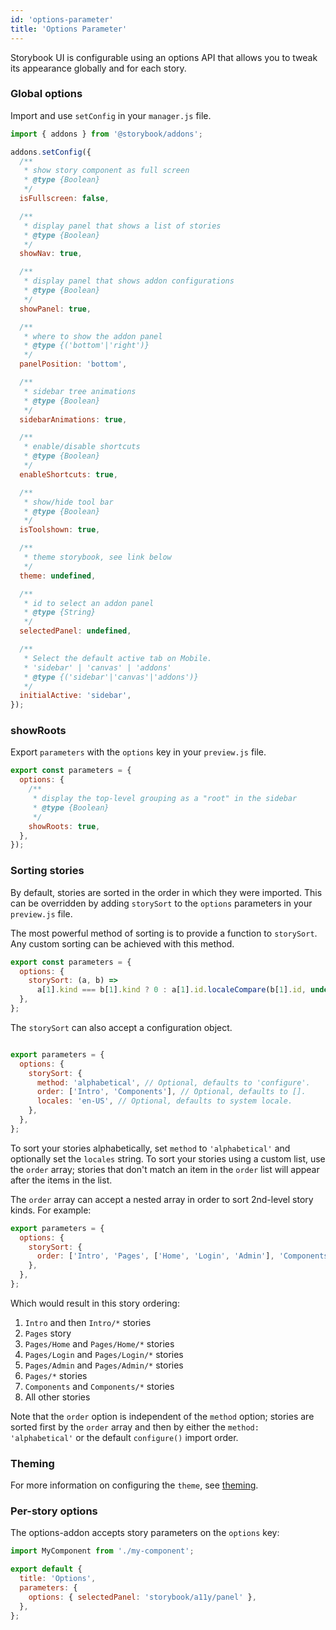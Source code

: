 ```yaml
---
id: 'options-parameter'
title: 'Options Parameter'
---
```


Storybook UI is configurable using an options API that allows you to tweak its appearance globally and for each story.

### Global options

Import and use `setConfig` in your `manager.js` file.

```js
import { addons } from '@storybook/addons';

addons.setConfig({
  /**
   * show story component as full screen
   * @type {Boolean}
   */
  isFullscreen: false,

  /**
   * display panel that shows a list of stories
   * @type {Boolean}
   */
  showNav: true,

  /**
   * display panel that shows addon configurations
   * @type {Boolean}
   */
  showPanel: true,

  /**
   * where to show the addon panel
   * @type {('bottom'|'right')}
   */
  panelPosition: 'bottom',

  /**
   * sidebar tree animations
   * @type {Boolean}
   */
  sidebarAnimations: true,

  /**
   * enable/disable shortcuts
   * @type {Boolean}
   */
  enableShortcuts: true,

  /**
   * show/hide tool bar
   * @type {Boolean}
   */
  isToolshown: true,

  /**
   * theme storybook, see link below
   */
  theme: undefined,

  /**
   * id to select an addon panel
   * @type {String}
   */
  selectedPanel: undefined,

  /**
   * Select the default active tab on Mobile.
   * 'sidebar' | 'canvas' | 'addons'
   * @type {('sidebar'|'canvas'|'addons')}
   */
  initialActive: 'sidebar',
});
```

### showRoots

Export `parameters` with the `options` key in your `preview.js` file.

```js
export const parameters = {
  options: {
    /**
     * display the top-level grouping as a "root" in the sidebar
     * @type {Boolean}
     */
    showRoots: true,
  },
});
```

### Sorting stories

By default, stories are sorted in the order in which they were imported. This can be overridden by adding `storySort` to the `options` parameters in your `preview.js` file.

The most powerful method of sorting is to provide a function to `storySort`. Any custom sorting can be achieved with this method.

```js
export const parameters = {
  options: {
    storySort: (a, b) =>
      a[1].kind === b[1].kind ? 0 : a[1].id.localeCompare(b[1].id, undefined, { numeric: true }),
  },
};
```

The `storySort` can also accept a configuration object.

```js

export parameters = {
  options: {
    storySort: {
      method: 'alphabetical', // Optional, defaults to 'configure'.
      order: ['Intro', 'Components'], // Optional, defaults to [].
      locales: 'en-US', // Optional, defaults to system locale.
    },
  },
};
```

To sort your stories alphabetically, set `method` to `'alphabetical'` and optionally set the `locales` string. To sort your stories using a custom list, use the `order` array; stories that don't match an item in the `order` list will appear after the items in the list.

The `order` array can accept a nested array in order to sort 2nd-level story kinds. For example:

```js
export parameters = {
  options: {
    storySort: {
      order: ['Intro', 'Pages', ['Home', 'Login', 'Admin'], 'Components'],
    },
  },
};
```

Which would result in this story ordering:

1. `Intro` and then `Intro/*` stories
2. `Pages` story
3. `Pages/Home` and `Pages/Home/*` stories
4. `Pages/Login` and `Pages/Login/*` stories
5. `Pages/Admin` and `Pages/Admin/*` stories
6. `Pages/*` stories
7. `Components` and `Components/*` stories
8. All other stories

Note that the `order` option is independent of the `method` option; stories are sorted first by the `order` array and then by either the `method: 'alphabetical'` or the default `configure()` import order.

### Theming

For more information on configuring the `theme`, see [theming](../theming/).

### Per-story options

The options-addon accepts story parameters on the `options` key:

```js
import MyComponent from './my-component';

export default {
  title: 'Options',
  parameters: {
    options: { selectedPanel: 'storybook/a11y/panel' },
  },
};
```
